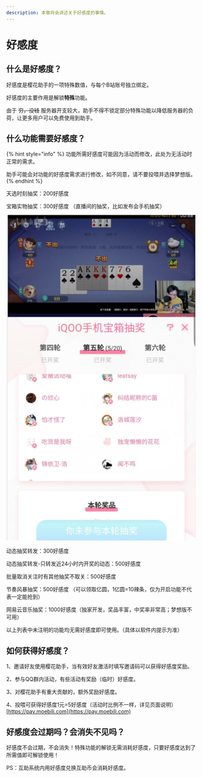 ```yaml
---
description: 本章将会讲述关于好感度的事情。
---
```


# 好感度

## 什么是好感度？

好感度是樱花助手的一项特殊数值，与每个B站账号独立绑定。

好感度的主要作用是解锁**特殊**功能。

由于 ~~穷，没钱~~ 服务器开支较大，助手不得不锁定部分特殊功能以降低服务器的负荷，让更多用户可以免费使用到助手。

## 什么功能需要好感度？

{% hint style="info" %}
功能所需好感度可能因为活动而修改，此处为无活动时正常的需求。

助手可能会对功能的好感度需求进行修改，如不同意，请不要投喂并选择梦想版。
{% endhint %}

天选时刻抽奖：200好感度

宝箱实物抽奖：300好感度 （直播间的抽奖，比如发布会手机抽奖）

![&#x5B9D;&#x7BB1;&#x62BD;&#x5956;&#x793A;&#x610F;&#x56FE;](../.gitbook/assets/image%20%2835%29.png)

动态抽奖转发：300好感度 

动态抽奖转发-只转发近24小时内开奖的动态：500好感度

批量取消关注时有其他抽奖不取关：500好感度

节奏风暴抽奖：500好感度 （可以领取亿圆，1亿圆=10辣条，仅为开启功能不代表一定能抢到）

网易云音乐抽奖：1000好感度（独家开发，奖品丰富，中奖率非常高；梦想版不可用）

以上列表中未注明的功能均无需好感度即可使用。（具体以软件内提示为准）

## 如何获得好感度？

1、邀请好友使用樱花助手，当有效好友激活时填写邀请码可以获得好感度奖励。

2、参与QQ群内活动，有些活动有奖励（临时）好感度。

3、对樱花助手有重大贡献的，额外奖励好感度。

4、投喂可获得好感度1元=5好感度（活动时比例不一样，详见页面说明） [https://pay.moebili.com](https://pay.moebili.com)

## 好感度会过期吗？会消失不见吗？

好感度不会过期，不会消失！特殊功能的解锁无需消耗好感度，只要好感度达到了所需值即可解锁使用！

PS：互助系统内用好感度兑换互助币会消耗好感度。

